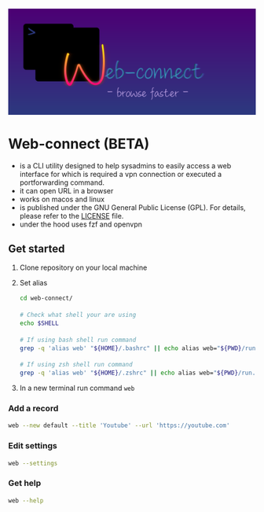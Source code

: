 
![pic](assets/web-connect.svg)

# Web-connect (BETA)

- is a CLI utility designed to help sysadmins to easily access a web interface for which is required a vpn connection or executed a portforwarding command.
- it can open URL in a browser
- works on macos and linux
- is published under the GNU General Public License (GPL). For details, please refer to the [LICENSE](./LICENSE.GPL) file.
- under the hood uses fzf and openvpn

## Get started

1. Clone repository on your local machine
2. Set alias

    ```bash
    cd web-connect/

    # Check what shell your are using
    echo $SHELL

    # If using bash shell run command
    grep -q 'alias web' "${HOME}/.bashrc" || echo alias web="${PWD}/run.sh" >> "${HOME}/.bashrc"

    # If using zsh shell run command
    grep -q 'alias web' "${HOME}/.zshrc" || echo alias web="${PWD}/run.sh" >> "${HOME}/.zshrc"
    ```

3. In a new terminal run command `web`

### Add a record
```bash
web --new default --title 'Youtube' --url 'https://youtube.com'
```

### Edit settings
```bash
web --settings
```

### Get help
```bash
web --help
```
